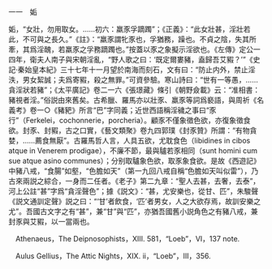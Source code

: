 一一　姤

姤，“女壯，勿用取女。……初六：羸豕孚蹢躅”；《正義》：“此女壯甚，淫壯若此，不可與之長久。”《註》：“羸豕謂牝豕也，孚猶務，躁也。不貞之陰，失其所牽，其爲淫醜，若羸豕之孚務蹢躅也。”按蓋以豕之象擬示淫欲也。《左傳》定公一四年，衛夫人南子與宋朝淫亂，“野人歌之曰：‘既定爾婁豬，盍歸吾艾豭？’”《史記·秦始皇本紀》三十七年十一月望於南海而刻石，文有曰：“防止内外，禁止淫泆，男女絜誠；夫爲寄豭，殺之無罪。”可資參驗。寒山詩曰：“世有一等愚，……貪淫狀若豬”；《太平廣記》卷二一六《張璟藏》條引《朝野僉載》云：“准相書：豬視者淫。”俗説由來舊矣。古希臘、羅馬亦以壯豕、羸豕等詞爲褻語，與周祈《名義考》卷一○《豬豝》所言“巴”字同義；近世西語稱淫穢之事曰“豕行”（Ferkelei，cochonnerie，porcheria）。顧豕不僅象徵色欲，亦復象徵食欲。封豕、封豭，古之口實，《藝文類聚》卷九四郭璞《封豕贊》所謂：“有物貪婪，……薦食無厭”。古羅馬哲人言，人具五欲，尤耽食色（libidines in cibos atque in Venerem prodigae），不廉不節，最與驢若豕相同（sunt homini cum sue atque asino communes）；分别取驢象色欲，取豕象食欲。是故《西遊記》中豬八戒，“食腸”如壑，“色膽如天”（第一九回八戒自稱“色膽如天叫似雷”），乃古來兩説之綜合，一身而二任者。《老子》第二九章：“聖人去甚，去奢，去泰”，河上公註“甚”字爲“貪淫聲色”；據《説文》：“甚，尤安樂也，從甘、匹”，朱駿聲《説文通訓定聲》説之曰：“‘甘’者飲食，‘匹’者男女，人之大欲存焉，故訓安樂之尤”。吾國古文字之有“甚”，兼“甘”與“匹”，亦猶吾國舊小説角色之有豬八戒，兼封豕與艾豭，以一當兩也。



































　Athenaeus，The Deipnosophists，XIII. 581，“Loeb”，VI，137 note.

　Aulus Gellius，The Attic Nights，XIX. ii，“Loeb”，III，356.